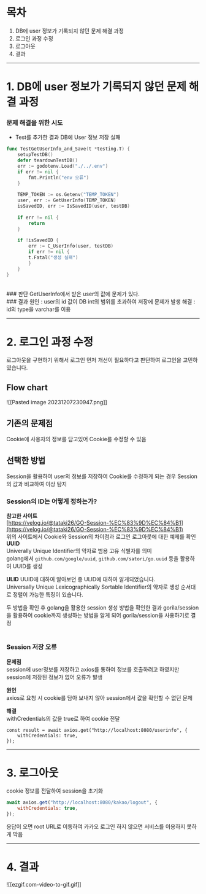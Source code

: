 # 목차
1. DB에 user 정보가 기록되지 않던 문제 해결 과정
2. 로그인 과정 수정
3. 로그아웃
4. 결과

-----

# 1. DB에 user 정보가 기록되지 않던 문제 해결 과정

### 문제 해결을 위한 시도   
- Test를 추가한 결과 DB에 User 정보 저장 실패   


```go 
func TestGetUserInfo_and_Save(t *testing.T) {
	setupTestDB()
	defer teardownTestDB()
	err := godotenv.Load("./../.env")
	if err != nil {
		fmt.Println("env 오류")
	}
	
	TEMP_TOKEN := os.Getenv("TEMP_TOKEN")
	user, err := GetUserInfo(TEMP_TOKEN)
	isSavedID, err := IsSavedID(user, testDB)
	
	if err != nil {
		return
	}
	
	if !isSavedID {
		err := C_UserInfo(user, testDB)
		if err != nil {
		t.Fatal("생성 실패")
		}
	}
}
```
<br>
### 판단
GetUserInfo에서 받은 user의 값에 문제가 있다.   
<br>
### 결과
원인 : user의 id 값이 DB int의 범위를 초과하여 저장에 문제가 발생   
해결 : id의 type을 varchar를 이용

-----

# 2. 로그인 과정 수정

로그아웃을 구현하기 위해서 로그인 먼저 개선이 필요하다고 판단하여 로그인을 고민하였습니다.

## Flow chart
![[Pasted image 20231207230947.png]]

## 기존의 문제점
Cookie에 사용자의 정보를 담고있어 Cookie를 수정할 수 있음
   <br>
## 선택한 방법
Session을 활용하여 user의 정보를 저장하여 Cookie를 수정하게 되는 경우 Session의 값과 비교하여 이상 탐지
<br>
### Session의 ID는 어떻게 정하는가?
**참고한 사이트**   
[https://velog.io/@tataki26/GO-Session-%EC%83%9D%EC%84%B1](https://velog.io/@tataki26/GO-Session-%EC%83%9D%EC%84%B1)   
위의 사이트에서 Cookie와 Session의 차이점과 로그인 로그아웃에 대한 예제를 확인
   <br>
**UUID**  
Univerally Unique Identifier의 약자로 범용 고유 식별자를 의미   
golang에서 `github.com/google/uuid`, `github.com/satori/go.uuid` 등을 활용하여 UUID를 생성
   
**ULID**
UUID에 대하여 알아보던 중 ULID에 대하여 알게되었습니다.   
Universally Unique Lexicographically Sortable Identifier의 약자로 생성 순서대로 정렬이 가능한 특징이 있습니다.   
   
두 방법을 확인 후 golang을 활용한 session 생성 방법을 확인한 결과 gorila/session을 활용하여 cookie까지 생성하는 방법을 알게 되어 gorila/session을 사용하기로 결정   
   <br>
### Session 저장 오류
**문제점**   
session에 user정보를 저장하고 axios를 통하여 정보를 호출하려고 하였지만 session에 저장된 정보가 없어 오류가 발생   
   
**원인**   
axios로 요청 시 cookie를 담아 보내지 않아 session에서 값을 확인할 수 없던 문제   
   
**해결**   
withCredentials의 값을 true로 하여 cookie 전달   
```react
const result = await axios.get("http://localhost:8080/userinfo", {
	withCredentials: true,
});
```

-----

# 3. 로그아웃 

cookie 정보를 전달하여 session을 초기화   

```javascript
await axios.get("http://localhost:8080/kakao/logout", {
	withCredentials: true,
});
```
 
응답이 오면 root URL로 이동하여 카카오 로그인 하지 않으면 서비스를 이용하지 못하게 막음   

-----

# **4. 결과**
![[ezgif.com-video-to-gif.gif]]